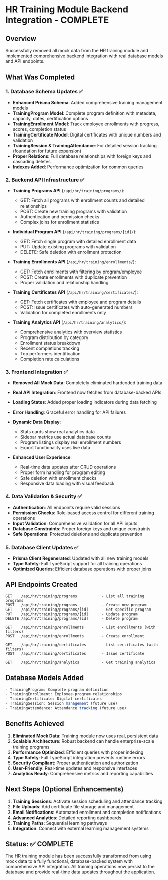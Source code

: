 # HR Training Module Backend Integration - COMPLETE

## Overview
Successfully removed all mock data from the HR training module and implemented comprehensive backend integration with real database models and API endpoints.

## What Was Completed

### 1. Database Schema Updates ✅
- **Enhanced Prisma Schema**: Added comprehensive training management models
- **TrainingProgram Model**: Complete program definition with metadata, capacity, dates, certification options
- **TrainingEnrollment Model**: Track employee enrollments with progress, scores, completion status
- **TrainingCertificate Model**: Digital certificates with unique numbers and validation
- **TrainingSession & TrainingAttendance**: For detailed session tracking (foundation for future expansion)
- **Proper Relations**: Full database relationships with foreign keys and cascading deletes
- **Indexes Added**: Performance optimization for common queries

### 2. Backend API Infrastructure ✅
- **Training Programs API** (`/api/hr/training/programs/`):
  - GET: Fetch all programs with enrollment counts and detailed relationships
  - POST: Create new training programs with validation
  - Authentication and permission checks
  - Complex joins for enrollment statistics

- **Individual Program API** (`/api/hr/training/programs/[id]/`):
  - GET: Fetch single program with detailed enrollment data
  - PUT: Update existing programs with validation
  - DELETE: Safe deletion with enrollment protection

- **Training Enrollments API** (`/api/hr/training/enrollments/`):
  - GET: Fetch enrollments with filtering by program/employee
  - POST: Create enrollments with duplicate prevention
  - Proper validation and relationship handling

- **Training Certificates API** (`/api/hr/training/certificates/`):
  - GET: Fetch certificates with employee and program details
  - POST: Issue certificates with auto-generated numbers
  - Validation for completed enrollments only

- **Training Analytics API** (`/api/hr/training/analytics/`):
  - Comprehensive analytics with overview statistics
  - Program distribution by category
  - Enrollment status breakdown
  - Recent completions tracking
  - Top performers identification
  - Completion rate calculations

### 3. Frontend Integration ✅
- **Removed All Mock Data**: Completely eliminated hardcoded training data
- **Real API Integration**: Frontend now fetches from database-backed APIs
- **Loading States**: Added proper loading indicators during data fetching
- **Error Handling**: Graceful error handling for API failures
- **Dynamic Data Display**: 
  - Stats cards show real analytics data
  - Sidebar metrics use actual database counts
  - Program listings display real enrollment numbers
  - Export functionality uses live data

- **Enhanced User Experience**:
  - Real-time data updates after CRUD operations
  - Proper form handling for program editing
  - Safe deletion with enrollment checks
  - Responsive data loading with visual feedback

### 4. Data Validation & Security ✅
- **Authentication**: All endpoints require valid sessions
- **Permission Checks**: Role-based access control for different training operations
- **Input Validation**: Comprehensive validation for all API inputs
- **Database Constraints**: Proper foreign keys and unique constraints
- **Safe Operations**: Protected deletions and duplicate prevention

### 5. Database Client Updates ✅
- **Prisma Client Regenerated**: Updated with all new training models
- **Type Safety**: Full TypeScript support for all training operations
- **Optimized Queries**: Efficient database operations with proper joins

## API Endpoints Created

```
GET    /api/hr/training/programs           - List all training programs
POST   /api/hr/training/programs           - Create new program
GET    /api/hr/training/programs/[id]      - Get specific program
PUT    /api/hr/training/programs/[id]      - Update program
DELETE /api/hr/training/programs/[id]      - Delete program

GET    /api/hr/training/enrollments        - List enrollments (with filters)
POST   /api/hr/training/enrollments        - Create enrollment

GET    /api/hr/training/certificates       - List certificates (with filters)
POST   /api/hr/training/certificates       - Issue certificate

GET    /api/hr/training/analytics          - Get training analytics
```

## Database Models Added

```typescript
- TrainingProgram: Complete program definition
- TrainingEnrollment: Employee-program relationships
- TrainingCertificate: Digital certificates
- TrainingSession: Session management (future use)
- TrainingAttendance: Attendance tracking (future use)
```

## Benefits Achieved

1. **Eliminated Mock Data**: Training module now uses real, persistent data
2. **Scalable Architecture**: Robust backend can handle enterprise-scale training programs
3. **Performance Optimized**: Efficient queries with proper indexing
4. **Type Safety**: Full TypeScript integration prevents runtime errors
5. **Security Compliant**: Proper authentication and authorization
6. **User-Friendly**: Real-time updates and responsive interfaces
7. **Analytics Ready**: Comprehensive metrics and reporting capabilities

## Next Steps (Optional Enhancements)

1. **Training Sessions**: Activate session scheduling and attendance tracking
2. **File Uploads**: Add certificate file storage and management
3. **Email Notifications**: Automated enrollment and completion notifications
4. **Advanced Analytics**: Detailed reporting dashboards
5. **Training Paths**: Sequential learning pathways
6. **Integration**: Connect with external learning management systems

## Status: ✅ COMPLETE

The HR training module has been successfully transformed from using mock data to a fully functional, database-backed system with comprehensive API integration. All training operations now persist to the database and provide real-time data updates throughout the application.
